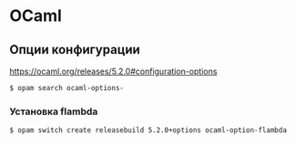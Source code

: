# OCaml

## Опции конфигурации 

<https://ocaml.org/releases/5.2.0#configuration-options>

```sh
$ opam search ocaml-options-
```

### Установка flambda 

```sh
$ opam switch create releasebuild 5.2.0+options ocaml-option-flambda
```
